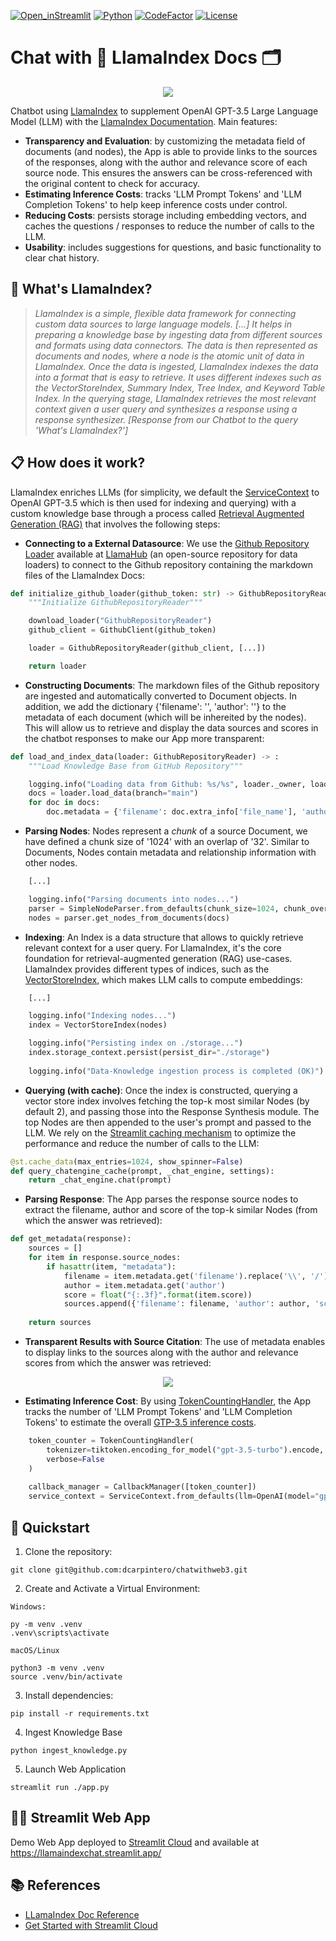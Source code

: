 [![Open_inStreamlit](https://img.shields.io/badge/Open%20In-Streamlit-red?logo=Streamlit)](https://llamaindexchat.streamlit.app/)
[![Python](https://img.shields.io/badge/python-%203.8-blue.svg)](https://www.python.org/)
[![CodeFactor](https://www.codefactor.io/repository/github/dcarpintero/llamaindexchat/badge)](https://www.codefactor.io/repository/github/dcarpintero/llamaindexchat)
[![License](https://img.shields.io/badge/license-MIT-green.svg)](https://github.com/dcarpintero/st-newsapi-connector/blob/main/LICENSE)

# Chat with 🦙 LlamaIndex Docs 🗂️

<p align="center">
  <img src="./assets/llamaindexchat.png">
</p>

Chatbot using [LlamaIndex](https://www.llamaindex.ai/) to supplement OpenAI GPT-3.5 Large Language Model (LLM) with the [LlamaIndex Documentation](https://gpt-index.readthedocs.io/en/latest/index.html). Main features:

- **Transparency and Evaluation**: by customizing the metadata field of documents (and nodes), the App is able to provide links to the sources of the responses, along with the author and relevance score of each source node. This ensures the answers can be cross-referenced with the original content to check for accuracy.
- **Estimating Inference Costs**: tracks 'LLM Prompt Tokens' and 'LLM Completion Tokens' to help keep inference costs under control.
- **Reducing Costs**: persists storage including embedding vectors, and caches the questions / responses to reduce the number of calls to the LLM.
- **Usability**: includes suggestions for questions, and basic functionality to clear chat history.

## 🦙 What's LlamaIndex?

> *LlamaIndex is a simple, flexible data framework for connecting custom data sources to large language models. [...] It helps in preparing a knowledge base by ingesting data from different sources and formats using data connectors. The data is then represented as documents and nodes, where a node is the atomic unit of data in LlamaIndex. Once the data is ingested, LlamaIndex indexes the data into a format that is easy to retrieve. It uses different indexes such as the VectorStoreIndex, Summary Index, Tree Index, and Keyword Table Index. In the querying stage, LlamaIndex retrieves the most relevant context given a user query and synthesizes a response using a response synthesizer. [Response from our Chatbot to the query 'What's LlamaIndex?']*

## 📋 How does it work?

LlamaIndex enriches LLMs (for simplicity, we default the [ServiceContext](https://gpt-index.readthedocs.io/en/latest/core_modules/supporting_modules/service_context.html) to OpenAI GPT-3.5 which is then used for indexing and querying) with a custom knowledge base through a process called [Retrieval Augmented Generation (RAG)](https://research.ibm.com/blog/retrieval-augmented-generation-RAG) that involves the following steps:

- **Connecting to a External Datasource**: We use the [Github Repository Loader](https://llamahub.ai/l/github_repo) available at [LlamaHub](https://llamahub.ai/) (an open-source repository for data loaders) to connect to the Github repository containing the markdown files of the LlamaIndex Docs:

```python
def initialize_github_loader(github_token: str) -> GithubRepositoryReader:
    """Initialize GithubRepositoryReader"""	

    download_loader("GithubRepositoryReader")
    github_client = GithubClient(github_token)

    loader = GithubRepositoryReader(github_client, [...])

    return loader
```

- **Constructing Documents**: The markdown files of the Github repository are ingested and automatically converted to Document objects. In addition, we add the dictionary {'filename': '', 'author': ''} to the metadata of each document (which will be inhereited by the nodes). This will allow us to retrieve and display the data sources and scores in the chatbot responses to make our App more transparent:

```python
def load_and_index_data(loader: GithubRepositoryReader) -> :
    """Load Knowledge Base from GitHub Repository"""

    logging.info("Loading data from Github: %s/%s", loader._owner, loader._repo)
    docs = loader.load_data(branch="main")
    for doc in docs:
        doc.metadata = {'filename': doc.extra_info['file_name'], 'author': "LlamaIndex"}
```

- **Parsing Nodes**: Nodes represent a *chunk* of a source Document, we have defined a chunk size of '1024' with an overlap of '32'. Similar to Documents, Nodes contain metadata and relationship information with other nodes.
```python
    [...]

    logging.info("Parsing documents into nodes...")
    parser = SimpleNodeParser.from_defaults(chunk_size=1024, chunk_overlap=32)
    nodes = parser.get_nodes_from_documents(docs)
```

- **Indexing**: An Index is a data structure that allows to quickly retrieve relevant context for a user query. For LlamaIndex, it's the core foundation for retrieval-augmented generation (RAG) use-cases. LlamaIndex provides different types of indices, such as the [VectorStoreIndex](https://gpt-index.readthedocs.io/en/latest/core_modules/data_modules/index/index_guide.html), which makes LLM calls to compute embeddings:

```python
    [...]

    logging.info("Indexing nodes...")
    index = VectorStoreIndex(nodes)

    logging.info("Persisting index on ./storage...")
    index.storage_context.persist(persist_dir="./storage")
        
    logging.info("Data-Knowledge ingestion process is completed (OK)")
```

- **Querying (with cache)**: Once the index is constructed, querying a vector store index involves fetching the top-k most similar Nodes (by default 2), and passing those into the Response Synthesis module. The top Nodes are then appended to the user's prompt and passed to the LLM. We rely on the [Streamlit caching mechanism](https://docs.streamlit.io/library/advanced-features/caching) to optimize the performance and reduce the number of calls to the LLM:

```python
@st.cache_data(max_entries=1024, show_spinner=False)
def query_chatengine_cache(prompt, _chat_engine, settings):
    return _chat_engine.chat(prompt)
```

- **Parsing Response**: The App parses the response source nodes to extract the filename, author and score of the top-k similar Nodes (from which the answer was retrieved):

```python
def get_metadata(response):
    sources = []
    for item in response.source_nodes:
        if hasattr(item, "metadata"):
            filename = item.metadata.get('filename').replace('\\', '/')
            author = item.metadata.get('author')
            score = float("{:.3f}".format(item.score))
            sources.append({'filename': filename, 'author': author, 'score': score})
    
    return sources
```

- **Transparent Results with Source Citation**: The use of metadata enables to display links to the sources along with the author and relevance scores from which the answer was retrieved:

<p align="center">
  <img src="./assets/sourcecitation.png">
</p>


- **Estimating Inference Cost**: By using [TokenCountingHandler](https://docs.llamaindex.ai/en/stable/examples/callbacks/TokenCountingHandler.html), the App tracks the number of 'LLM Prompt Tokens' and 'LLM Completion Tokens' to estimate the overall [GTP-3.5 inference costs](https://openai.com/pricing). 

```python
    token_counter = TokenCountingHandler(
        tokenizer=tiktoken.encoding_for_model("gpt-3.5-turbo").encode,
        verbose=False
    )
    
    callback_manager = CallbackManager([token_counter])
    service_context = ServiceContext.from_defaults(llm=OpenAI(model="gpt-3.5-turbo"), callback_manager=callback_manager)
```


## 🚀 Quickstart

1. Clone the repository:
```
git clone git@github.com:dcarpintero/chatwithweb3.git
```

2. Create and Activate a Virtual Environment:

```
Windows:

py -m venv .venv
.venv\scripts\activate

macOS/Linux

python3 -m venv .venv
source .venv/bin/activate
```

3. Install dependencies:

```
pip install -r requirements.txt
```

4. Ingest Knowledge Base
```
python ingest_knowledge.py
```

5. Launch Web Application

```
streamlit run ./app.py
```

## 👩‍💻 Streamlit Web App

Demo Web App deployed to [Streamlit Cloud](https://streamlit.io/cloud) and available at https://llamaindexchat.streamlit.app/ 

## 📚 References

- [LLamaIndex Doc Reference](https://gpt-index.readthedocs.io/en/latest/index.html)
- [Get Started with Streamlit Cloud](https://docs.streamlit.io/streamlit-community-cloud/get-started)